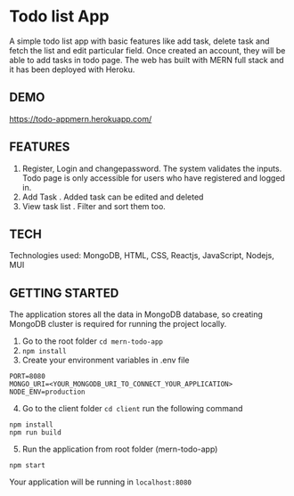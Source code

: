 # Todo list App

A simple todo list app with basic features like add task, delete task and fetch the list and edit particular field. Once created an account, they will be able to add tasks in todo page. The web has built with MERN full stack and it has been deployed with Heroku.

## DEMO

https://todo-appmern.herokuapp.com/

## FEATURES

1. Register, Login and changepassword. The system validates the inputs. Todo page is only accessible for users who have registered and logged in.
2. Add Task . Added task can be edited and deleted
3. View task list . Filter and sort them too.

## TECH

Technologies used: MongoDB, HTML, CSS, Reactjs, JavaScript, Nodejs, MUI

## GETTING STARTED

The application stores all the data in MongoDB database, so creating MongoDB cluster is required for running the project locally.

1. Go to the root folder ```cd mern-todo-app```
2. ```npm install```
3. Create your environment variables in .env file

```
PORT=8080
MONGO_URI=<YOUR_MONGODB_URI_TO_CONNECT_YOUR_APPLICATION>
NODE_ENV=production
```
4. Go to the client folder ```cd client``` run the following command

```
npm install
npm run build
```

5. Run the application from root folder (mern-todo-app)

``` npm start ```

Your application will be running in ```localhost:8080```
